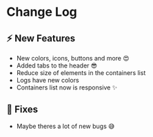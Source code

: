 # Change Log

## :zap: New Features

- New colors, icons, buttons and more :heart_eyes:
- Added tabs to the header :sunglasses:
- Reduce size of elements in the containers list
- Logs have new colors
- Containers list now is responsive :sparkles:

## :lady_beetle: Fixes

- Maybe theres a lot of new bugs :sweat_smile:
